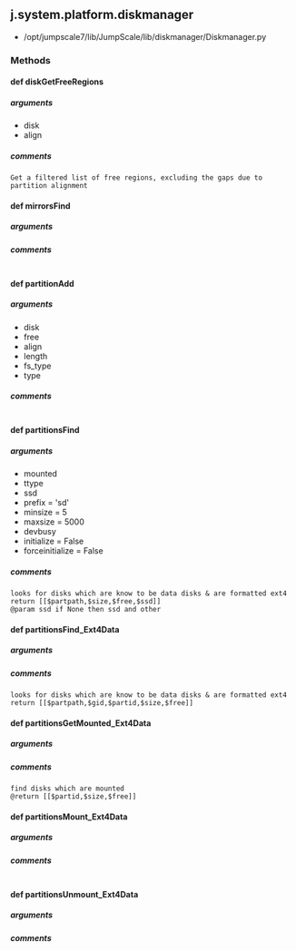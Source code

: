 ## j.system.platform.diskmanager

- /opt/jumpscale7/lib/JumpScale/lib/diskmanager/Diskmanager.py

### Methods

#### def diskGetFreeRegions 
##### arguments

- disk
- align

##### comments

```
Get a filtered list of free regions, excluding the gaps due to partition alignment

```

#### def mirrorsFind 
##### arguments

##### comments

```

```

#### def partitionAdd 
##### arguments

- disk
- free
- align
- length
- fs_type
- type

##### comments

```

```

#### def partitionsFind 
##### arguments

- mounted
- ttype
- ssd
- prefix = 'sd'
- minsize = 5
- maxsize = 5000
- devbusy
- initialize = False
- forceinitialize = False

##### comments

```
looks for disks which are know to be data disks & are formatted ext4
return [[$partpath,$size,$free,$ssd]]
@param ssd if None then ssd and other

```

#### def partitionsFind_Ext4Data 
##### arguments

##### comments

```
looks for disks which are know to be data disks & are formatted ext4
return [[$partpath,$gid,$partid,$size,$free]]

```

#### def partitionsGetMounted_Ext4Data 
##### arguments

##### comments

```
find disks which are mounted
@return [[$partid,$size,$free]]

```

#### def partitionsMount_Ext4Data 
##### arguments

##### comments

```

```

#### def partitionsUnmount_Ext4Data 
##### arguments

##### comments

```

```

